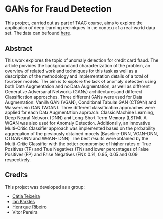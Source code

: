 # GANs for Fraud Detection
This project, carried out as part of TAAC course, aims to  explore the application of deep learning techniques in the context of a real-world data set. The data can be found [here](https://www.kaggle.com/datasets/mlg-ulb/creditcardfraud).

## Abstract
This work explores the topic of anomaly detection for credit card fraud. The article provides the background and characterization of the problem, an overview of related work and techniques for this task as well as a description of the methodology and implementation details of a total of fourteen models. The aim is to explore the task of anomaly detection using both Data Augmentation and no Data Augmentation, as well as different Generative Adversarial Networks (GANs) architectures and different Classification approaches. Three different GANs were used for Data Augmentation: Vanilla GAN (VGAN), Conditional Tabular GAN (CTGAN) and Wasserstein GAN (WGAN). Three different classification approaches were applied for each Data Augmentation approach: Classic Machine Learning, Deep Neural Network (DNN) and Long-Short Term Memory (LSTM). A WGAN was also used for Anomaly Detection. Additionally, an innovative Multi-Critic Classifier approach was implemented based on the probability aggregation of the previously obtained models (Baseline-DNN, VGAN-DNN, CTGAN-DNN and WGAN- DNN). The best results were obtained by the Multi-Critic Classifier with the better compromise of higher rates of True Positives (TP) and True Negatives (TN) and lower percentages of False Positives (FP) and False Negatives (FN): 0.91, 0.95, 0.05 and 0.09 respectively.

## Credits
This project was developed as a group:
- [Cátia Teixeira](https://github.com/crdsteixeira)
- [Ian Karkles](https://github.com/iankarkles)
- [Henrique Ribeiro](https://github.com/henriquebr31)
- Vitor Pereira
